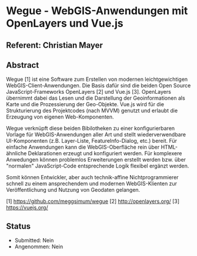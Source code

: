 # Wegue - WebGIS-Anwendungen mit OpenLayers und Vue.js

## Referent: Christian Mayer

## Abstract

Wegue [1] ist eine Software zum Erstellen von modernen leichtgewichtigen WebGIS-Client-Anwendungen. Die Basis dafür sind die beiden Open Source JavaScript-Frameworks OpenLayers [2] und Vue.js [3]. OpenLayers übernimmt dabei das Lesen und die Darstellung der Geoinformationen als Karte und die Prozessierung der Geo-Objekte. Vue.js wird für die Strukturierung des Projektcodes (nach MVVM) genutzt und erlaubt die Erzeugung von eigenen Web-Komponenten.

Wegue verknüpft diese beiden Bibilotheken zu einer konfigurierbaren Vorlage für WebGIS-Anwendungen aller Art und stellt wiederverwendbare UI-Komponenten (z.B. Layer-Liste, FeatureInfo-Dialog, etc.) bereit.
Für einfache Anwendungen kann die WebGIS-Oberfläche rein über HTML-ähnliche Deklarationen erzeugt und konfiguriert werden. Für komplexere Anwedungen können problemlos Erweiterungen erstellt werden bzw. über "normalen" JavaScript-Code entsprechende Logik flexibel ergänzt werden.

Somit können Entwickler, aber auch technik-affine Nichtprogrammierer schnell zu einem ansprechendem und modernen WebGIS-Klienten zur Veröffentlichung und Nutzung von Geodaten gelangen.


[1] https://github.com/meggsimum/wegue
[2] http://openlayers.org/
[3] https://vuejs.org/

## Status
  * Submitted: Nein
  * Angenommen: Nein
